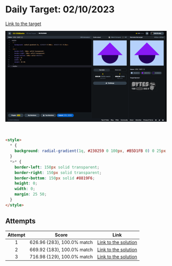 # Daily Target: 02/10/2023

[Link to the target](https://cssbattle.dev/play/tGSVkJq3duDpaf2GXQJl)

![img](../images/target-solution/daily-target_2023-10-02.png)

<br>

```html
<style>
  * {
    background: radial-gradient(1q, #230259 0 100px, #B5D1FB 0) 0 25px;
  }
  *>* {
    border-left: 150px solid transparent;
    border-right: 150px solid transparent;
    border-bottom: 150px solid #8819F6;
    height: 0;
    width: 0;
    margin: 25 50;
  }
</style>
```

## Attempts
| Attempt | Score | Link |
|:-:|:-:|:-:|
| 1 | 626.96 {283}, 100.0% match | [Link to the solution](../html/daily-target_2023-10-02_attempt-01.html) |
| 2 | 669.92 {183}, 100.0% match | [Link to the solution](../html/daily-target_2023-10-02_attempt-02.html) |
| 3 | 716.98 {129}, 100.0% match | [Link to the solution](../html/daily-target_2023-10-02_attempt-03.html) |